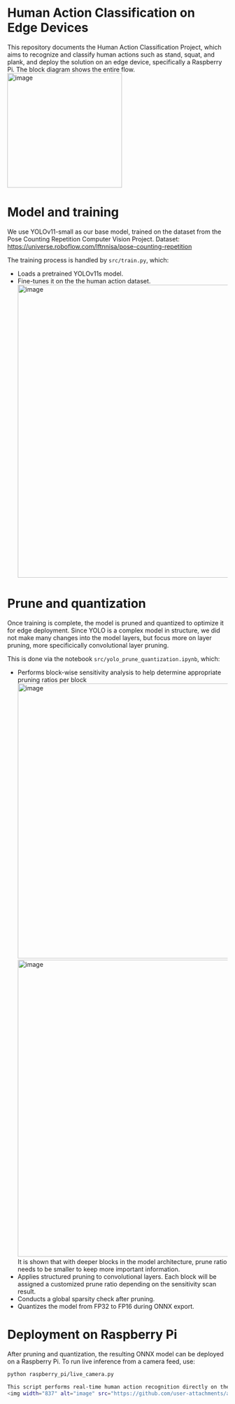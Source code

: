 # Human Action Classification on Edge Devices

This repository documents the Human Action Classification Project, which aims to recognize and classify human actions such as stand, squat, and plank, and deploy the solution on an edge device, specifically a Raspberry Pi. The block diagram shows the entire flow.
<img width="262" alt="image" src="https://github.com/user-attachments/assets/eb9a4517-6e79-444b-926b-72c21318a3fe" />

# Model and training
We use YOLOv11-small as our base model, trained on the dataset from the Pose Counting Repetition Computer Vision Project. Dataset: https://universe.roboflow.com/lftnnisa/pose-counting-repetition


The training process is handled by `src/train.py`, which:
- Loads a pretrained YOLOv11s model.
- Fine-tunes it on the the human action dataset.
  <img width="670" alt="image" src="https://github.com/user-attachments/assets/eb7f715d-c594-4cf9-8176-c913437579fe" />

# Prune and quantization
Once training is complete, the model is pruned and quantized to optimize it for edge deployment. Since YOLO is a complex model in structure, we did not make many changes into the model layers, but focus more on layer pruning, more specificically convolutional layer pruning. 

This is done via the notebook `src/yolo_prune_quantization.ipynb`, which:
- Performs block-wise sensitivity analysis to help determine appropriate pruning ratios per block
  <img width="629" alt="image" src="https://github.com/user-attachments/assets/da57cd86-a42b-45ec-8510-f5b6d391e01b" />
  <img width="679" alt="image" src="https://github.com/user-attachments/assets/2bfc0bc0-01e0-4eeb-9b1a-3acf61540ed7" />
  It is shown that with deeper blocks in the model architecture, prune ratio needs to be smaller to keep more important information.
- Applies structured pruning to convolutional layers. Each block will be assigned a customized prune ratio depending on the sensitivity scan result.
- Conducts a global sparsity check after pruning.
- Quantizes the model from FP32 to FP16 during ONNX export.
  
# Deployment on Raspberry Pi
After pruning and quantization, the resulting ONNX model can be deployed on a Raspberry Pi. To run live inference from a camera feed, use:
```bash
python raspberry_pi/live_camera.py

This script performs real-time human action recognition directly on the Raspberry Pi using the optimized model. Below is the screenshot of model running on Raspberry Pi.
<img width="837" alt="image" src="https://github.com/user-attachments/assets/a71c449d-e40b-4de0-9f63-6acdd082a8f8" />

